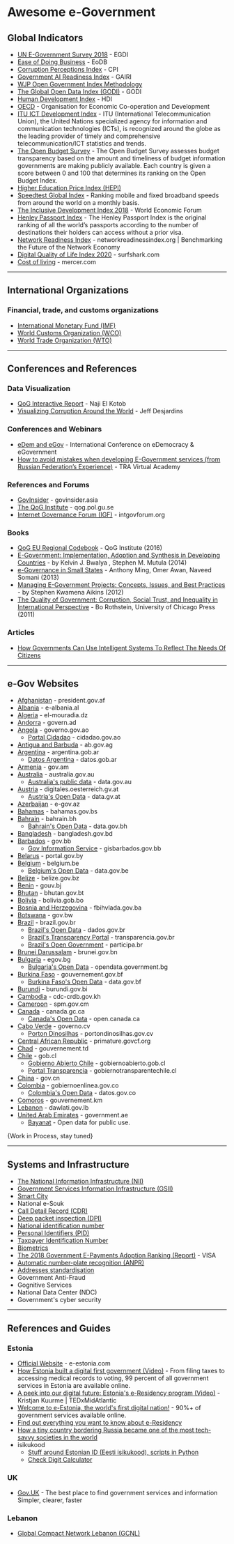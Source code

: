 # Awesome e-Government


## Global Indicators
* [UN E-Government Survey 2018](https://publicadministration.un.org/egovkb/en-us/Reports/UN-E-Government-Survey-2018) - EGDI
* [Ease of Doing Business](https://www.doingbusiness.org/en/data/doing-business-score) - EoDB
* [Corruption Perceptions Index](https://www.transparency.org/research/cpi) - CPI
* [Government AI Readiness Index](https://www.oxfordinsights.com/ai-readiness2019) - GAIRI
* [WJP Open Government Index Methodology](https://worldjusticeproject.org/our-work/research-and-data/wjp-open-government-index/wjp-open-government-index-methodology)
* [The Global Open Data Index (GODI)](https://index.okfn.org) - GODI
* [Human Development Index](http://hdr.undp.org/en/content/human-development-index-hdi) - HDI
* [OECD](http://www.oecd.org/) - Organisation for Economic Co-operation and Development
* [ITU ICT Development Index](https://www.itu.int) - ITU (International Telecommunication Union), the United Nations specialized agency for information and communication technologies (ICTs), is recognized around the globe as the leading provider of timely and comprehensive telecommunication/ICT statistics and trends.
* [The Open Budget Survey](https://www.internationalbudget.org/open-budget-survey/) - The Open Budget Survey assesses budget transparency based on the amount and timeliness of budget information governments are making publicly available. Each country is given a score between 0 and 100 that determines its ranking on the Open Budget Index.
* [Higher Education Price Index (HEPI)](https://www.commonfund.org/)
* [Speedtest Global Index](https://www.speedtest.net/global-index) - Ranking mobile and fixed broadband speeds from around the world on a monthly basis.
* [The Inclusive Development Index 2018](https://www.weforum.org/reports/the-inclusive-development-index-2018) - World Economic Forum
* [Henley Passport Index](https://www.henleypassportindex.com/passport) - The Henley Passport Index is the original ranking of all the world’s passports according to the number of destinations their holders can access without a prior visa.
* [Network Readiness Index](https://networkreadinessindex.org/) - networkreadinessindex.org | Benchmarking the Future of the Network Economy
* [Digital Quality of Life Index 2020](https://surfshark.com/dql2020) - surfshark.com
* [Cost of living](https://www.mercer.com/) - mercer.com


-----

## International Organizations
### Financial, trade, and customs organizations
* [International Monetary Fund (IMF)](https://www.imf.org/external/index.htm)
* [World Customs Organization (WCO)](http://www.wcoomd.org/)
* [World Trade Organization (WTO)](https://www.wto.org/)

-----

## Conferences and References 

### Data Visualization
* [QoG Interactive Report](http://j.mp/QoG-NajiElKotob) - Naji El Kotob
* [Visualizing Corruption Around the World](https://www.visualcapitalist.com/visualizing-corruption-around-the-world/) - Jeff Desjardins

### Conferences and Webinars
* [eDem and eGov](https://edem-egov.org/) - International Conference on eDemocracy & eGovernment 
* [How to avoid mistakes when developing E-Government services (from Russian Federation’s Experience)](https://www.youtube.com/watch?v=5BGqc_gCD4k) - TRA Virtual Academy

### References and Forums
* [GovInsider](https://govinsider.asia) - govinsider.asia
* [The QoG Institute](https://qog.pol.gu.se/) - qog.pol.gu.se
* [Internet Governance Forum (IGF)](https://www.intgovforum.org) - intgovforum.org

### Books
* [QoG EU Regional Codebook](https://www.qogdata.pol.gu.se/data/qog_eureg_sep16.pdf) - QoG Institute (2016)
* [E-Government: Implementation, Adoption and Synthesis in Developing Countries](https://www.amazon.com/Government-Implementation-Synthesis-Developing-Information-ebook/dp/B0138MJV74) - by Kelvin J. Bwalya , Stephen M. Mutula (2014)
* [e-Governance in Small States](https://books.thecommonwealth.org/e-governance-small-states-paperback) - Anthony Ming, Omer Awan, Naveed Somani (2013)
* [Managing E-Government Projects: Concepts, Issues, and Best Practices](https://www.amazon.com/Managing-Government-Projects-Concepts-Practices/dp/1466600861) - by Stephen Kwamena Aikins (2012)
* [The Quality of Government: Corruption, Social Trust, and Inequality in International Perspective](https://onlinelibrary.wiley.com/doi/10.1111/gove.12146) - Bo Rothstein, University of Chicago Press (2011)

### Articles
* [How Governments Can Use Intelligent Systems To Reflect The Needs Of Citizens](https://ferosevr.com/governments-can-use-intelligent-systems-reflect-needs-citizens-2/)

-----

## e-Gov Websites
* [Afghanistan](http://president.gov.af/en) - president.gov.af
* [Albania](http://e-albania.al) - e-albania.al
* [Algeria](http://www.el-mouradia.dz) - el-mouradia.dz
* [Andorra](https://www.govern.ad/) - govern.ad
* [Angola](http://www.governo.gov.ao/) - governo.gov.ao
  * [Portal Cidadao](http://www.cidadao.gov.ao/) - cidadao.gov.ao
* [Antigua and Barbuda](https://ab.gov.ag/) - ab.gov.ag
* [Argentina](https://www.argentina.gob.ar/) - argentina.gob.ar
  * [Datos Argentina](https://datos.gob.ar/) - datos.gob.ar
* [Armenia](http://www.gov.am) - gov.am
* [Australia](http://australia.gov.au) - australia.gov.au
  * [Australia's public data](	https://www.data.gov.au/) - data.gov.au
* [Austria](https://www.digitales.oesterreich.gv.at) - digitales.oesterreich.gv.at
  * [Austria's Open Data](https://www.data.gv.at/) - data.gv.at
* [Azerbaijan](https://www.e-gov.az) - e-gov.az
* [Bahamas](http://www.bahamas.gov.bs) - bahamas.gov.bs
* [Bahrain](https://www.bahrain.bh) - bahrain.bh
  * [Bahrain's Open Data](http://www.data.gov.bh/) - data.gov.bh
* [Bangladesh](http://www.bangladesh.gov.bd) - bangladesh.gov.bd
* [Barbados](https://www.gov.bb) - gov.bb
  * [Gov Information Service](http://gisbarbados.gov.bb/) - gisbarbados.gov.bb
* [Belarus](https://portal.gov.by) - portal.gov.by
* [Belgium](http://www.belgium.be) - belgium.be
  * [Belgium's Open Data](http://data.gov.be) - data.gov.be
* [Belize](http://www.belize.gov.bz) - belize.gov.bz
* [Benin](http://gouv.bj) - gouv.bj
* [Bhutan](http://www.bhutan.gov.bt) - bhutan.gov.bt
* [Bolivia](https://bolivia.gob.bo) - bolivia.gob.bo
* [Bosnia and Herzegovina](http://www.fbihvlada.gov.ba) - fbihvlada.gov.ba
* [Botswana](http://www.gov.bw) - gov.bw
* [Brazil](http://www.brazil.gov.br) - brazil.gov.br
  * [Brazil's Open Data](http://dados.gov.br) - dados.gov.br
  * [Brazil's Transparency Portal](http://transparencia.gov.br) - transparencia.gov.br
  * [Brazil's Open Government](http://www.participa.br/profile/governoaberto) - participa.br
* [Brunei Darussalam](http://www.brunei.gov.bn) - brunei.gov.bn
* [Bulgaria](https://egov.bg) - egov.bg
  * [Bulgaria's Open Data](https://opendata.government.bg) - opendata.government.bg
* [Burkina Faso](	http://www.gouvernement.gov.bf) - 	gouvernement.gov.bf
  * [Burkina Faso's Open Data](http://data.gov.bf) - data.gov.bf
* [Burundi](http://www.burundi.gov.bi) - burundi.gov.bi
* [Cambodia](http://www.cdc-crdb.gov.kh) - cdc-crdb.gov.kh
* [Cameroon](	http://www.spm.gov.cm) - spm.gov.cm
* [Canada](http://www.canada.gc.ca) - canada.gc.ca
  * [Canada's Open Data](http://open.canada.ca) - open.canada.ca
* [Cabo Verde](https://www.governo.cv) - governo.cv
  * [Porton Dinosilhas](https://portondinosilhas.gov.cv) - portondinosilhas.gov.cv
* [Central African Republic](http://primature.govcf.org) - primature.govcf.org
* [Chad](http://www.gouvernement.td) - gouvernement.td
* [Chile](http://www.gob.cl) - gob.cl
  * [Gobierno Abierto Chile](http://www.gobiernoabierto.gob.cl) - gobiernoabierto.gob.cl
  * [Portal Transparencia](http://www.gobiernotransparentechile.cl) - gobiernotransparentechile.cl
* [China](http://www.gov.cn) - gov.cn
* [Colombia](http://estrategia.gobiernoenlinea.gov.co) - gobiernoenlinea.gov.co
  * [Colombia's Open Data](http://www.datos.gov.co) - datos.gov.co
* [Comoros](https://gouvernement.km) - gouvernement.km
* [Lebanon](http://www.dawlati.gov.lb) - dawlati.gov.lb
* [United Arab Emirates](http://www.government.ae) - government.ae
  * [Bayanat](https://opendata.fcsa.gov.ae) - Open data for public use.

{Work in Process, stay tuned}

-----

## Systems and Infrastructure
* [The National Information Infrastructure (NII)](https://assets.publishing.service.gov.uk/government/uploads/system/uploads/attachment_data/file/416472/National_Infrastructure_Implementation.pdf)
* [Government Services Information Infrastructure (GSII)](https://www.osti.gov/biblio/147748-government-services-information-infrastructure-management)
* [Smart City](https://internetofthingsagenda.techtarget.com/definition/smart-city)
* National e-Souk
* [Call Detail Record (CDR)](https://en.wikipedia.org/wiki/Call_detail_record) 
* [Deep packet inspection (DPI)](https://en.wikipedia.org/wiki/Deep_packet_inspection)
* [National identification number](https://en.wikipedia.org/wiki/National_identification_number)
* [Personal Identifiers (PID)](https://en.wikipedia.org/wiki/Personal_identifier)
* [Taxpayer Identification Number](https://en.wikipedia.org/wiki/Taxpayer_Identification_Number)
* [Biometrics](https://www.gemalto.com/govt/inspired/biometrics)
* [The 2018 Government E-Payments Adoption Ranking (Report)](https://usa.visa.com/content/dam/VCOM/global/visa-everywhere/documents/government-e-payment-adoption-ranking-study-2018.pdf) - VISA
* [Automatic number-plate recognition (ANPR)](https://en.wikipedia.org/wiki/Automatic_number-plate_recognition)
* [Addresses standardisation](https://en.wikipedia.org/wiki/Address)
* Government Anti-Fraud
* Gognitive Services
* National Data Center (NDC)
* Government's cyber security


-----
## References and Guides

### Estonia
* [Official Website](https://e-estonia.com/) - e-estonia.com
* [How Estonia built a digital first government (Video)](https://www.youtube.com/watch?v=kHiq5UfxePA) - From filing taxes to accessing medical records to voting, 99 percent of all government services in Estonia are available online.
* [A peek into our digital future: Estonia's e-Residency program (Video)](https://www.youtube.com/watch?v=QY_BArNLASY) - Kristjan Kuurme | TEDxMidAtlantic
* [Welcome to e-Estonia, the world's first digital nation!](https://www.youtube.com/watch?v=sh7W3kudseg) - 90%+ of government services available online.
* [Find out everything you want to know about e-Residency](https://learn.e-resident.gov.ee/hc/en-us)
* [How a tiny country bordering Russia became one of the most tech-savvy societies in the world](https://www.cnbc.com/2019/02/08/how-estonia-became-a-digital-society.html)
* isikukood 
  * [Stuff around Estonian ID (Eesti isikukood), scripts in Python](https://github.com/ToomasMolder/isikukood)
  * [Check Digit Calculator](https://www.pangaliit.ee/settlements-and-standards/reference-number-of-the-invoice/check-digit-calculator-of-domestic-account-number) 
  

### UK
* [Gov.UK](https://www.gov.uk/) - The best place to find government services and information Simpler, clearer, faster

### Lebanon
* [Global Compact Network Lebanon (GCNL)](https://www.globalcompact-lebanon.com/)




